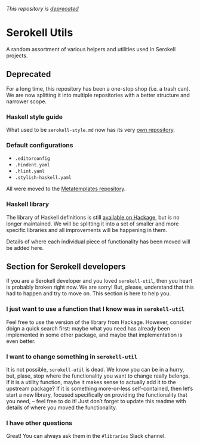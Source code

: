 _This repository is [deprecated](#deprecated)_


# Serokell Utils

A random assortment of various helpers and utilities used in Serokell projects.


## Deprecated

For a long time, this repository has been a one-stop shop (i.e. a trash can).
We are now splitting it into multiple repositories with a better structure and
narrower scope.

### Haskell style guide

What used to be `serokell-style.md` now has its very [own repository][style].

### Default configurations

* `.editorconfig`
* `.hindent.yaml`
* `.hlint.yaml`
* `.stylish-haskell.yaml`

All were moved to the [Metatemplates repository][configs].

### Haskell library

The library of Haskell definitions is still [available on Hackage][hackage],
but is no longer maintained. We will be splitting it into a set of smaller
and more specific libraries and all improvements will be happening in them.

Details of where each individual piece of functionality has been moved
will be added here.


[style]: https://github.com/serokell/style
[configs]: https://github.com/serokell/metatemplates/tree/master/templates/haskell
[hackage]: https://hackage.haskell.org/package/serokell-util


## Section for Serokell developers

If you are a Serokell developer and you loved `serokell-util`, then you heart is
probably broken right now. We are sorry! But, please, understand that this had
to happen and try to move on. This section is here to help you.

### I just want to use a function that I know was in `serokell-util`

Feel free to use the version of the library from Hackage. However, consider
doign a quick search first: maybe what you need has already been implemented
in some other package, and maybe that implementation is even better.

### I want to change something in `serokell-util`

It is not possible, `serokell-util` is dead. We know you can be in a hurry,
but, plase, stop where the functionality you want to change really belongs.
If it is a utility function, maybe it makes sense to actually add it to the
upstream package? If it is something more-or-less self-contained, then
let’s start a new library, focused specifically on providing the functionality
that you need, – feel free to do it! Just don’t forget to update this readme
with details of where you moved the functionality.

### I have other questions

Great! You can always ask them in the `#libraries` Slack channel.
